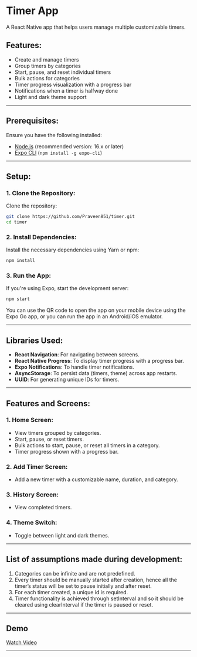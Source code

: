 
# Timer App

A React Native app that helps users manage multiple customizable timers.

## Features:
- Create and manage timers
- Group timers by categories
- Start, pause, and reset individual timers
- Bulk actions for categories
- Timer progress visualization with a progress bar
- Notifications when a timer is halfway done
- Light and dark theme support

---

## Prerequisites:

Ensure you have the following installed:

- [Node.js](https://nodejs.org/en/) (recommended version: 16.x or later)
- [Expo CLI](https://docs.expo.dev/get-started/installation/) (`npm install -g expo-cli`)

---

## Setup:

### 1. Clone the Repository:

Clone the repository:

```bash
git clone https://github.com/Praveen851/timer.git
cd timer
```

### 2. Install Dependencies:

Install the necessary dependencies using Yarn or npm:

```bash
npm install
```

### 3. Run the App:

If you're using Expo, start the development server:

```bash
npm start
```

You can use the QR code to open the app on your mobile device using the Expo Go app, or you can run the app in an Android/iOS emulator.

---

## Libraries Used:

- **React Navigation**: For navigating between screens.
- **React Native Progress**: To display timer progress with a progress bar.
- **Expo Notifications**: To handle timer notifications.
- **AsyncStorage**: To persist data (timers, theme) across app restarts.
- **UUID**: For generating unique IDs for timers.

---

## Features and Screens:

### 1. **Home Screen**:
- View timers grouped by categories.
- Start, pause, or reset timers.
- Bulk actions to start, pause, or reset all timers in a category.
- Timer progress shown with a progress bar.

### 2. **Add Timer Screen**:
- Add a new timer with a customizable name, duration, and category.

### 3. **History Screen**:
- View completed timers.

### 4. **Theme Switch**:
- Toggle between light and dark themes.

---

## List of assumptions made during development:
1. Categories can be infinite and are not predefined.
2. Every timer should be manually started after creation, hence all the timer’s status will be set to pause initially and after reset.
3. For each timer created, a unique id is required.
4. Timer functionality is achieved through setInterval and so it should be cleared using clearInterval if the timer is paused or reset.

---
## Demo
[Watch Video](https://raw.githubusercontent.com/Praveen851/timer/main/videos/timer-demo.mp4)

---
